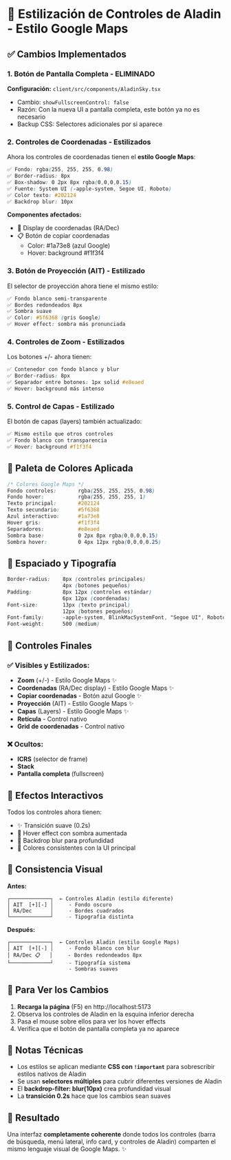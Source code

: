 # 🎨 Estilización de Controles de Aladin - Estilo Google Maps

## ✅ Cambios Implementados

### 1. **Botón de Pantalla Completa - ELIMINADO**
**Configuración:** `client/src/components/AladinSky.tsx`
- Cambio: `showFullscreenControl: false`
- Razón: Con la nueva UI a pantalla completa, este botón ya no es necesario
- Backup CSS: Selectores adicionales por si aparece

### 2. **Controles de Coordenadas - Estilizados**
Ahora los controles de coordenadas tienen el **estilo Google Maps**:
```css
✅ Fondo: rgba(255, 255, 255, 0.98)
✅ Border-radius: 8px
✅ Box-shadow: 0 2px 8px rgba(0,0,0,0.15)
✅ Fuente: System UI (-apple-system, Segoe UI, Roboto)
✅ Color texto: #202124
✅ Backdrop blur: 10px
```

**Componentes afectados:**
- 📍 Display de coordenadas (RA/Dec)
- 📋 Botón de copiar coordenadas
  - Color: #1a73e8 (azul Google)
  - Hover: background #f1f3f4

### 3. **Botón de Proyección (AIT) - Estilizado**
El selector de proyección ahora tiene el mismo estilo:
```css
✅ Fondo blanco semi-transparente
✅ Bordes redondeados 8px
✅ Sombra suave
✅ Color: #5f6368 (gris Google)
✅ Hover effect: sombra más pronunciada
```

### 4. **Controles de Zoom - Estilizados**
Los botones +/- ahora tienen:
```css
✅ Contenedor con fondo blanco y blur
✅ Border-radius: 8px
✅ Separador entre botones: 1px solid #e8eaed
✅ Hover: background más intenso
```

### 5. **Control de Capas - Estilizado**
El botón de capas (layers) también actualizado:
```css
✅ Mismo estilo que otros controles
✅ Fondo blanco con transparencia
✅ Hover: background #f1f3f4
```

## 🎨 Paleta de Colores Aplicada

```css
/* Colores Google Maps */
Fondo controles:       rgba(255, 255, 255, 0.98)
Fondo hover:           rgba(255, 255, 255, 1)
Texto principal:       #202124
Texto secundario:      #5f6368
Azul interactivo:      #1a73e8
Hover gris:            #f1f3f4
Separadores:           #e8eaed
Sombra base:           0 2px 8px rgba(0,0,0,0.15)
Sombra hover:          0 4px 12px rgba(0,0,0,0.25)
```

## 📐 Espaciado y Tipografía

```css
Border-radius:    8px (controles principales)
                  4px (botones pequeños)
Padding:          8px 12px (controles estándar)
                  6px 12px (coordenadas)
Font-size:        13px (texto principal)
                  12px (botones pequeños)
Font-family:      -apple-system, BlinkMacSystemFont, "Segoe UI", Roboto
Font-weight:      500 (medium)
```

## 🎯 Controles Finales

### ✅ Visibles y Estilizados:
- **Zoom** (+/-) - Estilo Google Maps ✨
- **Coordenadas** (RA/Dec display) - Estilo Google Maps ✨
- **Copiar coordenadas** - Botón azul Google ✨
- **Proyección** (AIT) - Estilo Google Maps ✨
- **Capas** (Layers) - Estilo Google Maps ✨
- **Retícula** - Control nativo
- **Grid de coordenadas** - Control nativo

### ❌ Ocultos:
- **ICRS** (selector de frame)
- **Stack**
- **Pantalla completa** (fullscreen)

## 🔄 Efectos Interactivos

Todos los controles ahora tienen:
- ✨ Transición suave (0.2s)
- 🎯 Hover effect con sombra aumentada
- 💫 Backdrop blur para profundidad
- 🎨 Colores consistentes con la UI principal

## 📱 Consistencia Visual

**Antes:**
```
┌─────────────┐  ← Controles Aladin (estilo diferente)
│ AIT  [+][-] │     - Fondo oscuro
│ RA/Dec      │     - Bordes cuadrados
└─────────────┘     - Tipografía distinta
```

**Después:**
```
┌─────────────┐  ← Controles Aladin (estilo Google Maps)
│ AIT  [+][-] │     - Fondo blanco con blur
│ RA/Dec 📋   │     - Bordes redondeados 8px
└─────────────┘     - Tipografía sistema
                    - Sombras suaves
```

## 🚀 Para Ver los Cambios

1. **Recarga la página** (F5) en http://localhost:5173
2. Observa los controles de Aladin en la esquina inferior derecha
3. Pasa el mouse sobre ellos para ver los hover effects
4. Verifica que el botón de pantalla completa ya no aparece

## 📝 Notas Técnicas

- Los estilos se aplican mediante **CSS con `!important`** para sobrescribir estilos nativos de Aladin
- Se usan **selectores múltiples** para cubrir diferentes versiones de Aladin
- El **backdrop-filter: blur(10px)** crea profundidad visual
- La **transición 0.2s** hace que los cambios sean suaves

## 🎉 Resultado

Una interfaz **completamente coherente** donde todos los controles (barra de búsqueda, menú lateral, info card, y controles de Aladin) comparten el mismo lenguaje visual de Google Maps. ✨
